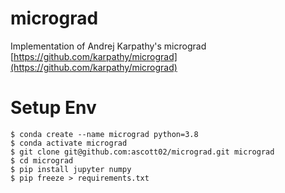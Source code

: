 # micrograd
Implementation of Andrej Karpathy's micrograd
[https://github.com/karpathy/micrograd](https://github.com/karpathy/micrograd)

# Setup Env
    $ conda create --name micrograd python=3.8
    $ conda activate micrograd
    $ git clone git@github.com:ascott02/micrograd.git micrograd
    $ cd micrograd
    $ pip install jupyter numpy
    $ pip freeze > requirements.txt

